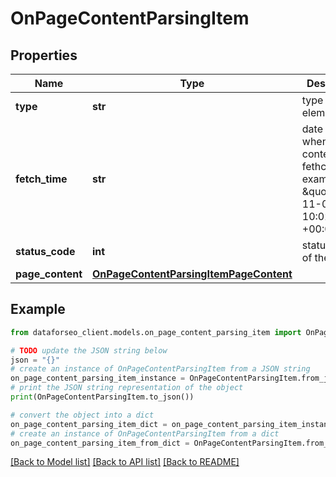 # OnPageContentParsingItem


## Properties

Name | Type | Description | Notes
------------ | ------------- | ------------- | -------------
**type** | **str** | type of element | [optional] 
**fetch_time** | **str** | date and time when the content was fethced example: \&quot;2022-11-01 10:02:52 +00:00\&quot; | [optional] 
**status_code** | **int** | status code of the page | [optional] 
**page_content** | [**OnPageContentParsingItemPageContent**](OnPageContentParsingItemPageContent.md) |  | [optional] 

## Example

```python
from dataforseo_client.models.on_page_content_parsing_item import OnPageContentParsingItem

# TODO update the JSON string below
json = "{}"
# create an instance of OnPageContentParsingItem from a JSON string
on_page_content_parsing_item_instance = OnPageContentParsingItem.from_json(json)
# print the JSON string representation of the object
print(OnPageContentParsingItem.to_json())

# convert the object into a dict
on_page_content_parsing_item_dict = on_page_content_parsing_item_instance.to_dict()
# create an instance of OnPageContentParsingItem from a dict
on_page_content_parsing_item_from_dict = OnPageContentParsingItem.from_dict(on_page_content_parsing_item_dict)
```
[[Back to Model list]](../README.md#documentation-for-models) [[Back to API list]](../README.md#documentation-for-api-endpoints) [[Back to README]](../README.md)


